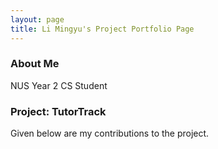 ```yaml
---
layout: page
title: Li Mingyu's Project Portfolio Page
---
```


### About Me

NUS Year 2 CS Student

### Project: TutorTrack

Given below are my contributions to the project.
